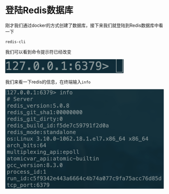 # 登陆Redis数据库

刚才我们通过docker的方式创建了数据库，接下来我们就登陆到Redis数据库中看一下

```text
redis-cli
```

我们可以看到命令提示符已经改变

![](.gitbook/assets/image%20%285%29.png)

我们来看一下redis的信息，在终端输入`info`

![](.gitbook/assets/image%20%2815%29.png)

